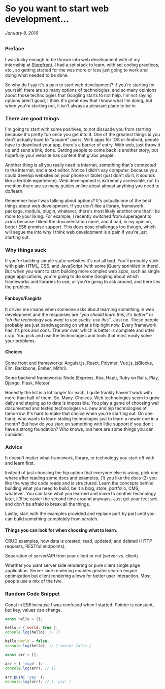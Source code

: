# So you want to start web development...
<!---
Why I think getting started with web development is a pain in it's current
state and what advice I would give as you start out.
:01/08/16
-->
###### January 8, 2016

### Preface

I was lucky enough to be thrown into web development with of my internship at
[Storefront](https://thestorefront.com). I had a set stack to learn, with set
coding practices, etc., so getting started for me was more or less just going
to work and doing what needed to be done.

So why do I say it's a pain to start web development? If you're
starting for yourself, there are so many options of technologies, and so many
opinions about those technologies that Googling starts to not help. I'm not
saying options aren't good, I think it's great now that I know what I'm doing,
but when you're starting out, it isn't always a pleasant place to be in.

### There are good things

I'm going to start with some positives, to not dissuade you from starting
because it's pretty fun once you get into it. One of the greatest things is
you don't actually have to "acquire" users. With apps for iOS or Android, people
have to download your app, there's a barrier of entry. With web, just throw it
up and send a link, done. Getting people to come back is another story, but
hopefully your website has content that grabs people.

Another thing is all you really need is internet, something that's connected
to the internet, and a text editor. Notice I didn't say computer, because you
could develop websites on your phone or tablet (just don't do it, it sounds like
a terrible experience). Web development is extremely accessible, not to mention
there are so many guides online about almost anything you need to do/learn.

Remember how I was talking about options? It's actually one of the best
things about web development. If you don't like a library, framework, package,
module, plugin, whatever, there's most likely another one that'll be more to
your liking. For example, I recently switched from superagent to axios because
I liked the documentation more, and it had, in my opinion, better ES6 promise
support. This does pose challenges too though, which will segue me into why
I think web development is a pain if you're just starting out.

### Why things suck

If you're building simple static websites it's not all bad. You'll probably
stick with plain HTML, CSS, and JavaScript (with some jQuery sprinkled in
there). But when you want to start building more
complex web apps, such as single page applications, you're going to do some
Googling about which frameworks and libraries to use, or you're going to ask
around, and here lies the problem.

#### Fanboys/Fangirls

It drives me insane when someone asks about learning something in web
development and the responses are *”you should learn this, it's better”* or
*”oh the technology you want to use sucks, use this”*. Just no. These people
probably are just bandwagoning on what's hip right now. Every framework has it's
pros and cons. The war over which is better is complete and utter crap. You pick
and use the technologies and tools that most easily solve your problems.

#### Choices

Some front end frameworks: Angular.js, React, Polymer, Vue.js, jsBlocks, Elm,
Backbone, Ember, Mithril.

Some backend frameworks: Node (Express, Koa, Hapi), Ruby on Rails, Play, Django,
Flask, Meteor.

Honestly the list is a lot longer for each, I quite frankly haven't work with
more than half of them. So. Many. Choices. Web technologies seem to grow daily
and staying up to date is impossible. You play a game of choosing well
documented and tested technologies vs. new and hip technologies of tomorrow.
It's hard to make that choice when you're starting out. On one hand, who wants
to learn staling technologies just to learn a newer one in a month? But how do
you start on something with little support if you don’t have a strong
foundation? Who knows, but here are some things you can consider.

### Advice

It doesn't matter what framework, library, or technology you start off with and
learn first.

Instead of just choosing the hip option that everyone else is using, pick one
where after reading some docs and examples, (1) you like the docs (2) you like
the way the code reads and is structured. Learn the concepts behind building
what you need to build, be it a blog, store, portfolio, CMS, whatever. You can
take what you learned and move to another technology later, it'll be easier the
second time around anyways. Just get your feet wet and don't be afraid to break
all the things.

Lastly, start with the examples provided and replace part by part until you can
build something completely from scratch.

#### Things you can look for when choosing what to learn.

CRUD examples, how data is created, read, updated, and deleted (HTTP requests,
RESTful endpoints).

Separation of server/API from your client or not (server vs. client).

Whether you want server side rendering or pure client single page application.
Server side rendering enables greater search engine optimization but client
rendering allows for better user interaction. Most people use a mix of the two.

### Random Code Snippet

Const in ES6 because I was confused when I started. Pointer is constant, but
key, values can change.

```js
const hello = {};

hello = { world: true };
console.log(hello); // {}

hello.world = false;
console.log(hello); // { world: false }

const arr = [];

arr = [ 'nope' ];
console.log(arr); // []

arr.push( 'yay' );
console.log(arr); // [ 'yay' ]
```
